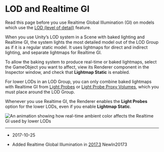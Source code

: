 # LOD and Realtime GI

Read this page before you use Realtime Global Illumination (GI) on models which use the [LOD (level of detail)](LevelOfDetail) feature.

When you use Unity’s LOD system in a Scene with baked lighting and Realtime GI, the system lights the most detailed model out of the LOD Group as if it is a regular static model. It uses lightmaps for direct and indirect lighting, and separate lightmaps for Realtime GI.

To allow the baking system to produce real-time or baked lightmaps, select the GameObject you want to affect, view its Renderer component in the Inspector window, and check that __Lightmap Static__ is enabled.

For lower LODs in an LOD Group, you can only combine baked lightmaps with Realtime GI from [Light Probes](LightProbes) or [Light Probe Proxy Volumes](class-LightProbeProxyVolume), which you must place around the LOD Group.

Whenever you use Realtime GI, the Renderer enables the __Light Probes__ option for the lower LODs, even if you enable __Lightmap Static__.

![An animation showing how real-time ambient color affects the Realtime GI used by lower LODs](../uploads/Main/LODRealtimeGI.gif)

---

* <span class="page-edit">2017-10-25  <!-- include IncludeTextAmendPageYesEdit --></span>

* <span class="page-history">Added Realtime Global Illumination in  [2017.3](https://docs.unity3d.com/2017.3/Documentation/Manual/30_search.html?q=newin20173) <span class="search-words">NewIn20173</span></span>